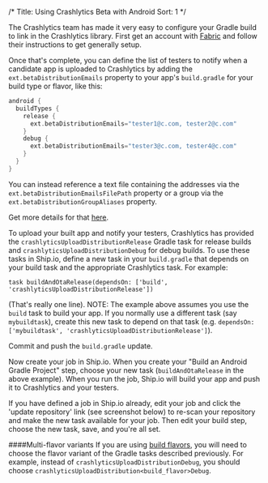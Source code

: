 /*
Title: Using Crashlytics Beta with Android
Sort: 1
*/

The Crashlytics team has made it very easy to configure your Gradle build to link in the Crashlytics library. First get an account with [Fabric](https://get.fabric.io/) and follow their instructions to get generally setup.

Once that's complete, you can define the list of testers to notify when a candidate app is uploaded to Crashlytics by adding the `ext.betaDistributionEmails` property to your app's `build.gradle` for your build type or flavor, like this:

```groovy
android {
  buildTypes {
    release {
      ext.betaDistributionEmails="tester1@c.com, tester2@c.com"
    }
    debug {
      ext.betaDistributionEmails="tester3@c.com, tester4@c.com"
    }
  }
}
```

You can instead reference a text file containing the addresses via the `ext.betaDistributionEmailsFilePath` property or a group via the `ext.betaDistributionGroupAliases` property.

Get more details for that [here](http://support.crashlytics.com/knowledgebase/articles/388925-beta-distributions-with-gradle).

To upload your built app and notify your testers, Crashlytics has provided the `crashlyticsUploadDistributionRelease` Gradle task for release builds and `crashlyticsUploadDistributionDebug` for debug builds. To use these tasks in Ship.io, define a new task in your `build.gradle` that depends on your build task and the appropriate Crashlytics task. For example:

`task buildAndOtaRelease(dependsOn: ['build', 'crashlyticsUploadDistributionRelease'])`

(That's really one line). NOTE: The example above assumes you use the `build` task to build your app. If you normally use a different task (say `mybuildtask`), create this new task to depend on that task (e.g. `dependsOn: ['mybuildtask', 'crashlyticsUploadDistributionRelease']`).

Commit and push the `build.gradle` update.

Now create your job in Ship.io. When you create your "Build an Android Gradle Project" step, choose your new task (`buildAndOtaRelease` in the above example). When you run the job, Ship.io will build your app and push it to Crashlytics and your testers.

If you have defined a job in Ship.io already, edit your job and click the 'update repository' link (see screenshot below) to re-scan your repository and make the new task available for your job. Then edit your build step, choose the new task, save, and you're all set.

####Multi-flavor variants
If you are using [build flavors](https://developer.android.com/tools/building/configuring-gradle.html#workBuildVariants), you will need to choose the flavor variant of the Gradle tasks described previously. For example, instead of `crashlyticsUploadDistributionDebug`, you should choose `crashlyticsUploadDistribution<build_flavor>Debug`.
